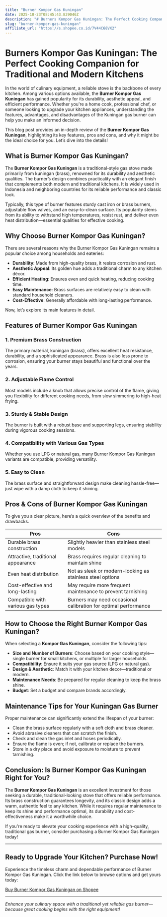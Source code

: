 ```yaml
---
title: "Burner Kompor Gas Kuningan"
date: 2025-10-23T08:45:43.829046Z
description: "# Burners Kompor Gas Kuningan: The Perfect Cooking Companion for Traditional and Modern Kitchens..."
slug: "burner-kompor-gas-kuningan"
affiliate_url: "https://s.shopee.co.id/7V44C68VX2"
---
```

# Burners Kompor Gas Kuningan: The Perfect Cooking Companion for Traditional and Modern Kitchens

In the world of culinary equipment, a reliable stove is the backbone of every kitchen. Among various options available, the **Burner Kompor Gas Kuningan** has gained popularity for its durability, aesthetic appeal, and efficient performance. Whether you're a home cook, professional chef, or someone looking to upgrade your kitchen appliances, understanding the features, advantages, and disadvantages of the Kuningan gas burner can help you make an informed decision.

This blog post provides an in-depth review of the **Burner Kompor Gas Kuningan**, highlighting its key features, pros and cons, and why it might be the ideal choice for you. Let’s dive into the details!

## What is Burner Kompor Gas Kuningan?

The **Burner Kompor Gas Kuningan** is a traditional-style gas stove made primarily from kuningan (brass), renowned for its durability and aesthetic qualities. The burner’s design combines practicality with an elegant finish that complements both modern and traditional kitchens. It is widely used in Indonesia and neighboring countries for its reliable performance and classic look.

Typically, this type of burner features sturdy cast iron or brass burners, adjustable flow valves, and an easy-to-clean surface. Its popularity stems from its ability to withstand high temperatures, resist rust, and deliver even heat distribution—essential qualities for effective cooking.

## Why Choose Burner Kompor Gas Kuningan?

There are several reasons why the Burner Kompor Gas Kuningan remains a popular choice among households and eateries:

- **Durability**: Made from high-quality brass, it resists corrosion and rust.
- **Aesthetic Appeal**: Its golden hue adds a traditional charm to any kitchen décor.
- **Efficient Heating**: Ensures even and quick heating, reducing cooking time.
- **Easy Maintenance**: Brass surfaces are relatively easy to clean with standard household cleaners.
- **Cost-Effective**: Generally affordable with long-lasting performance.

Now, let’s explore its main features in detail.

## Features of Burner Kompor Gas Kuningan

### 1. Premium Brass Construction
The primary material, kuningan (brass), offers excellent heat resistance, durability, and a sophisticated appearance. Brass is also less prone to corrosion, ensuring your burner stays beautiful and functional over the years.

### 2. Adjustable Flame Control
Most models include a knob that allows precise control of the flame, giving you flexibility for different cooking needs, from slow simmering to high-heat frying.

### 3. Sturdy & Stable Design
The burner is built with a robust base and supporting legs, ensuring stability during vigorous cooking sessions.

### 4. Compatibility with Various Gas Types
Whether you use LPG or natural gas, many Burner Kompor Gas Kuningan variants are compatible, providing versatility.

### 5. Easy to Clean
The brass surface and straightforward design make cleaning hassle-free—just wipe with a damp cloth to keep it shining.

## Pros & Cons of Burner Kompor Gas Kuningan

To give you a clear picture, here’s a quick overview of the benefits and drawbacks.

| **Pros** | **Cons** |
|------------------------|------------------------------|
| Durable brass construction | Slightly heavier than stainless steel models|
| Attractive, traditional appearance | Brass requires regular cleaning to maintain shine |
| Even heat distribution | Not as sleek or modern-looking as stainless steel options|
| Cost-effective and long-lasting | May require more frequent maintenance to prevent tarnishing |
| Compatible with various gas types | Burners may need occasional calibration for optimal performance |

## How to Choose the Right Burner Kompor Gas Kuningan?

When selecting a **Kompor Gas Kuningan**, consider the following tips:

- **Size and Number of Burners**: Choose based on your cooking style—single burner for small kitchens, or multiple for larger households.
- **Compatibility**: Ensure it suits your gas source (LPG or natural gas).
- **Design & Aesthetic**: Match it with your kitchen decor—traditional or modern.
- **Maintenance Needs**: Be prepared for regular cleaning to keep the brass shine.
- **Budget**: Set a budget and compare brands accordingly.

## Maintenance Tips for Your Kuningan Gas Burner

Proper maintenance can significantly extend the lifespan of your burner:

- Clean the brass surface regularly with a soft cloth and brass cleaner.
- Avoid abrasive cleaners that can scratch the finish.
- Check and clean the gas inlet and hoses periodically.
- Ensure the flame is even; if not, calibrate or replace the burners.
- Store in a dry place and avoid exposure to moisture to prevent tarnishing.

## Conclusion: Is Burner Kompor Gas Kuningan Right for You?

The **Burner Kompor Gas Kuningan** is an excellent investment for those seeking a durable, traditional-looking stove that offers reliable performance. Its brass construction guarantees longevity, and its classic design adds a warm, authentic feel to any kitchen. While it requires regular maintenance to keep its shine and performance optimal, its durability and cost-effectiveness make it a worthwhile choice.

If you're ready to elevate your cooking experience with a high-quality, traditional gas burner, consider purchasing a Burner Kompor Gas Kuningan today!

---

## Ready to Upgrade Your Kitchen? Purchase Now!

Experience the timeless charm and dependable performance of Burner Kompor Gas Kuningan. Click the link below to browse options and get yours today:

[Buy Burner Kompor Gas Kuningan on Shopee](https://s.shopee.co.id/7V44C68VX2)

---

*Enhance your culinary space with a traditional yet reliable gas burner—because great cooking begins with the right equipment!*